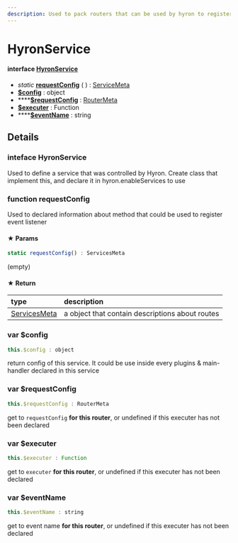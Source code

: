 ```yaml
---
description: Used to pack routers that can be used by hyron to register routers
---
```


# HyronService

#### interface [**HyronService**](hyronservice.md#interface-HyronService)

* _static_ [**requestConfig**](hyronservice.md#function-requestconfig) \( \) : [ServiceMeta](servicesmeta.md)
* [**$config**](hyronservice.md) : object
* \*\*\*\*[**$requestConfig**](hyronservice.md#var-usdrequestconfig) : [RouterMeta](routermeta.md)
* [**$executer**](hyronservice.md#var-usdexecuter) : Function
* \*\*\*\*[**$eventName**](hyronservice.md#var-usdeventname) : string

## Details

### inteface **HyronService**

Used to define a service that was controlled by Hyron. Create class that implement this, and declare it in hyron.enableServices to use



### function requestConfig

Used to declared information about method that could be used to register event listener

#### ★ Params

```javascript
static requestConfig() : ServicesMeta
```

\(empty\)

#### ★ **Return**

| type | description |
| :--- | :--- |
| [ServicesMeta](servicesmeta.md) | a object that contain descriptions about routes |



### var $config

```javascript
this.$config : object
```

return config of this service. It could be use inside every plugins & main-handler declared in this service



### var $requestConfig

```javascript
this.$requestConfig : RouterMeta
```

get to `requestConfig` **for this router**, or undefined if this executer has not been declared



### var $executer

```javascript
this.$executer : Function
```

get to `executer` **for this router**, or undefined if this executer has not been declared



### var $eventName

```javascript
this.$eventName : string
```

get to event name **for this router**, or undefined if this executer has not been declared


